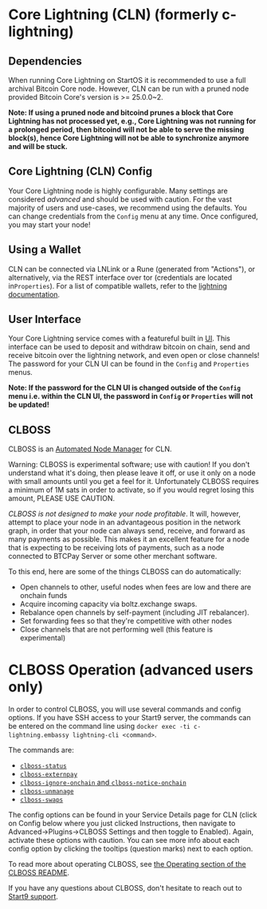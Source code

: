 # Core Lightning (CLN) (formerly c-lightning)

## Dependencies

When running Core Lightning on StartOS it is recommended to use a full archival Bitcoin Core node. However, CLN can be run with a pruned node provided Bitcoin Core's version is >= 25.0.0~2.

**Note: If using a pruned node and bitcoind prunes a block that Core Lightning has not processed yet, e.g., Core Lightning was not running for a prolonged period, then bitcoind will not be able to serve the missing block(s), hence Core Lightning will not be able to synchronize anymore and will be stuck.**

## Core Lightning (CLN) Config

Your Core Lightning node is highly configurable. Many settings are considered
_advanced_ and should be used with caution. For the vast majority of users and
use-cases, we recommend using the defaults. You can change credentials from the
`Config` menu at any time. Once configured, you may start your node!

## Using a Wallet

CLN can be connected via LNLink or a Rune (generated from "Actions"), or alternatively, via the REST interface over tor (credentials are located in`Properties`). For a list of compatible wallets, refer to the
<a href="https://docs.start9.com/0.3.5.x/service-guides/lightning/index" target="_blank">lightning documentation</a>.

## User Interface

Your Core Lightning service comes with a featureful built in [UI](https://github.com/ElementsProject/cln-application/tree/d53e19548939641e7e12c756f43ef5fcf164225d). This interface can be used to deposit and withdraw bitcoin on chain, send and receive bitcoin over the lightning network, and even open or close channels! The password for your CLN UI can be found in the `Config` and `Properties` menus.

**Note: If the password for the CLN UI is changed outside of the `Config` menu i.e. within the CLN UI, the password in `Config` or `Properties` will not be updated!**

## CLBOSS

CLBOSS is an [Automated Node Manager](https://github.com/ZmnSCPxj/clboss) for
CLN.

Warning: CLBOSS is experimental software; use with caution! If you don't
understand what it's doing, then please leave it off, or use it only on a node
with small amounts until you get a feel for it. Unfortunately CLBOSS requires a
minimum of 1M sats in order to activate, so if you would regret losing this
amount, PLEASE USE CAUTION.

_CLBOSS is not designed to make your node profitable_. It will, however, attempt
to place your node in an advantageous position in the network graph, in order
that your node can always send, receive, and forward as many payments as
possible. This makes it an excellent feature for a node that is expecting to be
receiving lots of payments, such as a node connected to BTCPay Server or some
other merchant software.

To this end, here are some of the things CLBOSS can do automatically:

- Open channels to other, useful nodes when fees are low and there are onchain
  funds
- Acquire incoming capacity via boltz.exchange swaps.
- Rebalance open channels by self-payment (including JIT rebalancer).
- Set forwarding fees so that they're competitive with other nodes
- Close channels that are not performing well (this feature is experimental)

# CLBOSS Operation **(advanced users only)**

In order to control CLBOSS, you will use several commands and config options. If
you have SSH access to your Start9 server, the commands can be entered on the command
line using `docker exec -ti c-lightning.embassy lightning-cli <command>`.

The commands are:

- [`clboss-status`](https://github.com/ZmnSCPxj/clboss#clboss-status)
- [`clboss-externpay`](https://github.com/ZmnSCPxj/clboss#clboss-externpay)
- [`clboss-ignore-onchain` and `clboss-notice-onchain`](https://github.com/ZmnSCPxj/clboss#clboss-ignore-onchain-clboss-notice-onchain)
- [`clboss-unmanage`](https://github.com/ZmnSCPxj/clboss#clboss-unmanage)
- [`clboss-swaps`](https://github.com/ZmnSCPxj/clboss#clboss-swaps)

The config options can be found in your Service Details page for CLN (click on
Config below where you just clicked Instructions, then navigate to
Advanced->Plugins->CLBOSS Settings and then toggle to Enabled). Again, activate
these options with caution. You can see more info about each config option by
clicking the tooltips (question marks) next to each option.

To read more about operating CLBOSS, see
[the Operating section of the CLBOSS README](https://github.com/ZmnSCPxj/clboss#operating).

If you have any questions about CLBOSS, don't hesitate to reach out to
[Start9 support](https://start9.com/latest/support/contact).
